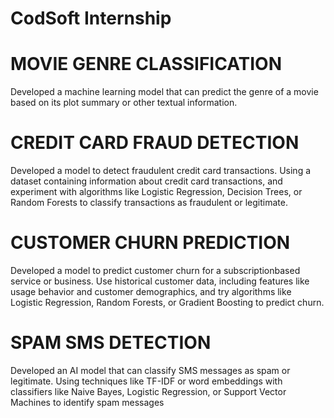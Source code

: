 # CodSoft Internship 

# MOVIE GENRE CLASSIFICATION 
Developed a machine learning model that can predict the genre of a
movie based on its plot summary or other textual information. 

# CREDIT CARD FRAUD DETECTION
Developed a model to detect fraudulent credit card transactions. Using a
dataset containing information about credit card transactions, and
experiment with algorithms like Logistic Regression, Decision Trees,
or Random Forests to classify transactions as fraudulent or
legitimate.

# CUSTOMER CHURN PREDICTION
Developed a model to predict customer churn for a subscriptionbased service or business. Use historical customer data, including
features like usage behavior and customer demographics, and try
algorithms like Logistic Regression, Random Forests, or Gradient
Boosting to predict churn.

# SPAM SMS DETECTION
Developed an AI model that can classify SMS messages as spam or
legitimate. Using techniques like TF-IDF or word embeddings with
classifiers like Naive Bayes, Logistic Regression, or Support Vector
Machines to identify spam messages
